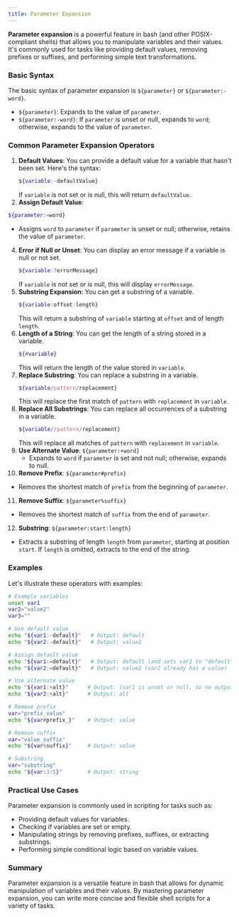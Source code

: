 ```yaml
---
title: Parameter Expansion
---
```


**Parameter expansion** is a powerful feature in bash (and other POSIX-compliant shells) that allows you to manipulate variables and their values. It's commonly used for tasks like providing default values, removing prefixes or suffixes, and performing simple text transformations.
 
### Basic Syntax

The basic syntax of parameter expansion is `${parameter}` or `${parameter:-word}`.

- `${parameter}`: Expands to the value of `parameter`.
- `${parameter:-word}`: If `parameter` is unset or null, expands to `word`; otherwise, expands to the value of `parameter`.


### Common Parameter Expansion Operators


1. **Default Values**:
   You can provide a default value for a variable that hasn't been set. Here's the syntax:
   ```bash
   ${variable:-defaultValue}
   ```
   If `variable` is not set or is null, this will return `defaultValue`.
2. **Assign Default Value**: 
 ```bash
 ${parameter:=word}
 ```
   - Assigns `word` to `parameter` if `parameter` is unset or null; otherwise, retains the value of `parameter`.
4. **Error if Null or Unset**:
   You can display an error message if a variable is null or not set.
   ```bash
   ${variable:?errorMessage}
   ```
   If `variable` is not set or is null, this will display `errorMessage`.
4. **Substring Expansion**:
   You can get a substring of a variable.
   ```bash
   ${variable:offset:length}
   ```
   This will return a substring of `variable` starting at `offset` and of length `length`.
5. **Length of a String**:
   You can get the length of a string stored in a variable.
   ```bash
   ${#variable}
   ```
   This will return the length of the value stored in `variable`.
6. **Replace Substring**:
   You can replace a substring in a variable.
   ```bash
   ${variable/pattern/replacement}
   ```
   This will replace the first match of `pattern` with `replacement` in `variable`.
7. **Replace All Substrings**:
   You can replace all occurrences of a substring in a variable.
   ```bash
   ${variable//pattern/replacement}
   ```
   This will replace all matches of `pattern` with `replacement` in `variable`.
9. **Use Alternate Value**: `${parameter:+word}`
   - Expands to `word` if `parameter` is set and not null; otherwise, expands to null.
10. **Remove Prefix**: `${parameter#prefix}`
   - Removes the shortest match of `prefix` from the beginning of `parameter`.
11. **Remove Suffix**: `${parameter%suffix}`
   - Removes the shortest match of `suffix` from the end of `parameter`.
12. **Substring**: `${parameter:start:length}`
   - Extracts a substring of length `length` from `parameter`, starting at position `start`. If `length` is omitted, extracts to the end of the string.

### Examples

Let's illustrate these operators with examples:

```bash
# Example variables
unset var1
var2="value2"
var3=""

# Use default value
echo "${var1:-default}"   # Output: default
echo "${var2:-default}"   # Output: value2

# Assign default value
echo "${var1:=default}"   # Output: default (and sets var1 to "default")
echo "${var2:=default}"   # Output: value2 (var2 already has a value)

# Use alternate value
echo "${var1:+alt}"      # Output: (var1 is unset or null, so no output)
echo "${var2:+alt}"      # Output: alt

# Remove prefix
var="prefix_value"
echo "${var#prefix_}"    # Output: value

# Remove suffix
var="value_suffix"
echo "${var%suffix}"     # Output: value

# Substring
var="substring"
echo "${var:3:5}"        # Output: string
```

### Practical Use Cases

Parameter expansion is commonly used in scripting for tasks such as:

- Providing default values for variables.
- Checking if variables are set or empty.
- Manipulating strings by removing prefixes, suffixes, or extracting substrings.
- Performing simple conditional logic based on variable values.

### Summary

Parameter expansion is a versatile feature in bash that allows for dynamic manipulation of variables and their values. By mastering parameter expansion, you can write more concise and flexible shell scripts for a variety of tasks.